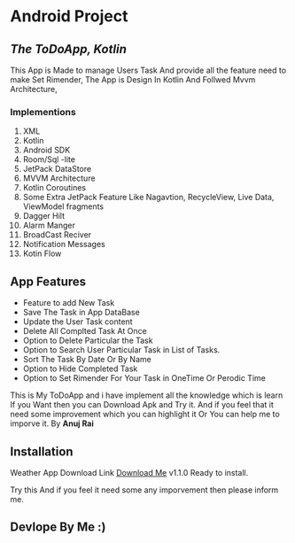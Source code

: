 # Android Project
## _The ToDoApp, Kotlin_

This App is Made to manage Users Task And provide all the feature need to make Set Rimender,
The App is Design In Kotlin And Follwed Mvvm Architecture,
### Implementions
 1. XML
 2. Kotlin
 3. Android SDK 
 4. Room/Sql -lite
 5. JetPack DataStore
 6. MVVM Architecture 
 7. Kotlin Coroutines
 8. Some Extra JetPack Feature Like Nagavtion, RecycleView, Live Data, ViewModel fragments
 9.  Dagger Hilt
 10. Alarm Manger
 11. BroadCast Reciver
 12. Notification Messages 
 13. Kotin Flow 
 
## App Features

- Feature to add New Task 
- Save The Task in App DataBase
- Update the User Task content
- Delete All Complted Task At Once
- Option to Delete Particular the Task 
- Option to Search User Particular Task in List of Tasks.
- Sort The Task By Date Or By Name
- Option to Hide Completed Task
- Option to Set Rimender For Your Task in OneTime Or Perodic Time

This is My ToDoApp and i have implement all the knowledge which is learn
If you Want then you can Download Apk and Try it.
And if you feel that it need some improvement which you can highlight it 
Or You can help me to imporve it.
 By __Anuj Rai__ 


## Installation

Weather App Download Link [Download Me](https://drive.google.com/file/d/1wWGe3WqLpV5iJF_SMTKpx_wCF7hfEz6c/view?usp=sharing "Click Here to Download App") v1.1.0 Ready to install.

Try this And if you feel it need some any imporvement then please inform me. 
## Devlope By  Me :)
